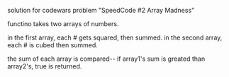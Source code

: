 solution for codewars problem "SpeedCode #2 Array Madness"

functino takes two arrays of numbers. 

in the first array, each # gets squared, then summed. in the second array, each # is cubed then summed.

the sum of each array is compared-- if array1's sum is greated than array2's, true is returned. 